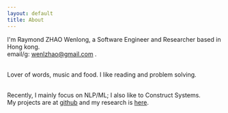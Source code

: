 ```yaml
---
layout: default
title: About
---
```

I'm Raymond ZHAO Wenlong, a Software Engineer and Researcher based in Hong kong.   
email/g: wenlzhao@gmail.com .   
<br> 
  
Lover of words, music and food.  I like reading and problem solving.    
<br> 

Recently, I mainly focus on NLP/ML;  I also like to Construct Systems.  
My projects are at [github](https://github.com/muyun) and my research is [here](http://muyun.github.io/research/).  
<br>


